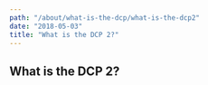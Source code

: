 ```yaml
---
path: "/about/what-is-the-dcp/what-is-the-dcp2"
date: "2018-05-03"
title: "What is the DCP 2?"
---
```


## What is the DCP 2?
